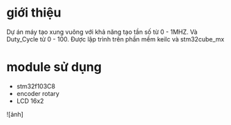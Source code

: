 # giới thiệu
Dự án máy tạo xung vuông với khả năng tạo tần số từ 0 - 1MHZ. Và Duty_Cycle từ 0 - 100.
Được lập trình trên phần mềm keilc và stm32cube_mx

# module sử dụng
- stm32f103C8
- encoder rotary
- LCD 16x2

![ảnh]
